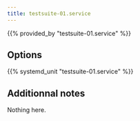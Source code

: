 ```yaml
---
title: testsuite-01.service
---
```


{{% provided_by "testsuite-01.service" %}}

## Options

{{% systemd_unit "testsuite-01.service" %}}

## Additionnal notes

Nothing here.